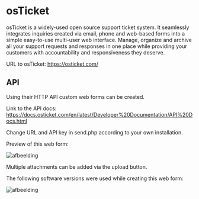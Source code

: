 # osTicket
osTicket is a widely-used open source support ticket system. It seamlessly integrates inquiries created via email, phone and web-based forms into a simple easy-to-use multi-user web interface. Manage, organize and archive all your support requests and responses in one place while providing your customers with accountability and responsiveness they deserve.

URL to osTicket: https://osticket.com/

## API
Using their HTTP API custom web forms can be created. 

Link to the API docs: https://docs.osticket.com/en/latest/Developer%20Documentation/API%20Docs.html

Change URL and API key in send.php according to your own installation.

Preview of this web form:

![afbeelding](https://user-images.githubusercontent.com/48241736/130028325-0f6fe227-40b9-4195-8cf7-321d43c336b2.png)

Multiple attachments can be added via the upload button.

The following software versions were used while creating this web form:

![afbeelding](https://user-images.githubusercontent.com/48241736/130029440-3ce829d7-9d4d-434c-bbd5-40d695d31b29.png)
